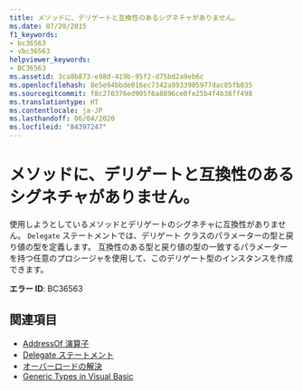 ```yaml
---
title: メソッドに、デリゲートと互換性のあるシグネチャがありません。
ms.date: 07/20/2015
f1_keywords:
- bc36563
- vbc36563
helpviewer_keywords:
- BC36563
ms.assetid: 3ca8b873-e98d-419b-95f2-d75bd2a9eb6c
ms.openlocfilehash: 8e5e94bbde016ec7342a9933905977dac85fb035
ms.sourcegitcommit: f8c270376ed905f6a8896ce0fe25b4f4b38ff498
ms.translationtype: HT
ms.contentlocale: ja-JP
ms.lasthandoff: 06/04/2020
ms.locfileid: "84397247"
---
```

# <a name="method-does-not-have-a-signature-compatible-with-the-delegate"></a>メソッドに、デリゲートと互換性のあるシグネチャがありません。
使用しようとしているメソッドとデリゲートのシグネチャに互換性がありません。 `Delegate` ステートメントでは、デリゲート クラスのパラメーターの型と戻り値の型を定義します。 互換性のある型と戻り値の型の一致するパラメーターを持つ任意のプロシージャを使用して、このデリゲート型のインスタンスを作成できます。  
  
 **エラー ID**: BC36563  
  
## <a name="see-also"></a>関連項目

- [AddressOf 演算子](../operators/addressof-operator.md)
- [Delegate ステートメント](../statements/delegate-statement.md)
- [オーバーロードの解決](../../programming-guide/language-features/procedures/overload-resolution.md)
- [Generic Types in Visual Basic](../../programming-guide/language-features/data-types/generic-types.md)
